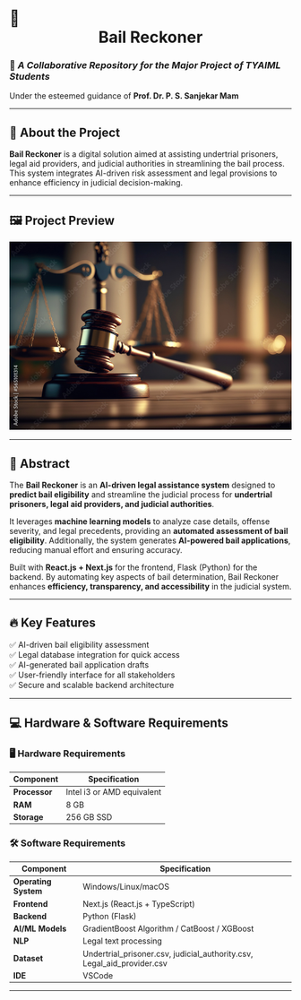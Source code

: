 # 🚀 **<div align="center">Bail Reckoner</div>** 

### 📌 *A Collaborative Repository for the Major Project of TYAIML Students*  
Under the esteemed guidance of **Prof. Dr. P. S. Sanjekar Mam**  

---

## 📜 About the Project  
**Bail Reckoner** is a digital solution aimed at assisting undertrial prisoners, legal aid providers, and judicial authorities in streamlining the bail process. This system integrates AI-driven risk assessment and legal provisions to enhance efficiency in judicial decision-making.  

---

## 🖼️ Project Preview  
<div align="center">
    <img src="https://github.com/DhanashriPatil11/Major-Project/blob/main/Images/judicial.jpg?raw=true">
</div>  

---

## 📄 Abstract  
The **Bail Reckoner** is an **AI-driven legal assistance system** designed to **predict bail eligibility** and streamline the judicial process for **undertrial prisoners, legal aid providers, and judicial authorities**.  

It leverages **machine learning models** to analyze case details, offense severity, and legal precedents, providing an **automated assessment of bail eligibility**. Additionally, the system generates **AI-powered bail applications**, reducing manual effort and ensuring accuracy.  

Built with **React.js + Next.js** for the frontend, Flask (Python) for the backend. By automating key aspects of bail determination, Bail Reckoner enhances **efficiency, transparency, and accessibility** in the judicial system.  

---

## 🔥 Key Features  
✅ AI-driven bail eligibility assessment  
✅ Legal database integration for quick access  
✅ AI-generated bail application drafts  
✅ User-friendly interface for all stakeholders  
✅ Secure and scalable backend architecture  

---

## 💻 Hardware & Software Requirements  

### 🖥️ Hardware Requirements  
| Component | Specification |
|-----------|--------------|
| **Processor** | Intel i3 or AMD equivalent |
| **RAM** | 8 GB |
| **Storage** | 256 GB SSD |

### 🛠️ Software Requirements  
| Component | Specification |
|-----------|--------------|
| **Operating System** | Windows/Linux/macOS |
| **Frontend** | Next.js (React.js + TypeScript) |
| **Backend** | Python (Flask) |
| **AI/ML Models** | GradientBoost Algorithm / CatBoost / XGBoost |
| **NLP** | Legal text processing |
| **Dataset** | Undertrial_prisoner.csv, judicial_authority.csv, Legal_aid_provider.csv |
| **IDE** | VSCode |

---



